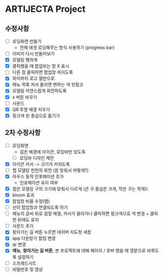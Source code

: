 # ARTIJECTA Project

## 수정사항

- [ ] 로딩화면 만들기
  - 전체 에셋 로딩해주는 방식 사용하기 (progress bar)
- [ ] 이미지 다시 만들어보기
- [x] 모델링 쨍하게
- [x] 클릭했을 때 팝업되는 창 X 표시
- [ ] 다른 점 클릭하면 팝업창 꺼지도록
- [x] 와이파이 로고 절반으로
- [x] 메뉴 목록 커서 올리면 변하는 색 핫핑크
- [x] 모델링 자연스럽게 회전하도록
- [x] x 버튼 바꾸기
- [ ] 사운드
- [x] QR 투명 배경 지우기
- [x] 핑크색 원 중심으로 옮기기

## 2차 수정사항

- [ ] 로딩화면
  - 검은 배경에 아이콘, 로딩바만 있도록
  - [ ] 로딩바 디자인 제안
- [x] 아이콘 커서 -> 크기가 커지도록
- [ ] 맵 모델링 천천히 회전 (원 맞춰서 어떻게?)
- [x] 마우스 동작 인포메이션 추가
  - 인포메이션 유지 여부
- [x] 점은 모델링 구의 크기에 맞춰서 다르게 (큰 구 중심은 크게, 작은 구는 작게)\
- [x] bloom 효과
- [x] 팝업창 비율 수정(맵)
- [ ] 선이 팝업창과 연결되도록 하기
- [ ] 메뉴의 글씨 뒤로 검정 배경, 커서가 올라거나 클릭하면 핑크색으로 색 변경 + 클릭한 뒤에도 유지
- [ ] 사운드 추가
- [x] 찾아가는 길 버튼 누르면 네이버 지도창 새창
- [x] app 다운받기 팝업 변경
- [x] qr 변경
- [x] **메뉴**, **찾아가는 길 버튼**, 본 프로젝트에 대해 페이지 / 호버 했을 때 영문으로 바뀌도록 설정하기
- [ ] 스프레드시트
- [ ] 비밀번호 및 영상
